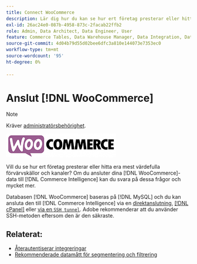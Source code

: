 ```yaml
---
title: Connect WooCommerce
description: Lär dig hur du kan se hur ert företag presterar eller hitta era mest värdefulla förvärvskällor och kanaler.
exl-id: 26ac24e0-087b-4958-873c-2facab22ffb2
role: Admin, Data Architect, Data Engineer, User
feature: Commerce Tables, Data Warehouse Manager, Data Integration, Data Import/Export
source-git-commit: 4d04b79d55d02bee6dfc3a810e144073e7353ec0
workflow-type: tm+mt
source-wordcount: '95'
ht-degree: 0%

---
```


# Anslut [!DNL WooCommerce]

>[!NOTE]
>
>Kräver [administratörsbehörighet](../../../administrator/user-management/user-management.md).

![WooCommerce-logotyp](../../../assets/WooCommerce-Logo.jpg)

Vill du se hur ert företag presterar eller hitta era mest värdefulla förvärvskällor och kanaler? Om du ansluter dina [!DNL WooCommerce]-data till [!DNL Commerce Intelligence] kan du svara på dessa frågor och mycket mer.

Databasen [!DNL WooCommerce] baseras på [!DNL MySQL] och du kan ansluta den till [!DNL Commerce Intelligence] via en [direktanslutning](../integrations/mysql-via-a-direct-connection.md), [[!DNL cPanel]](../integrations/mysql-via-cpanel.md) eller [ via en `SSH tunnel`](../integrations/mysql-via-ssh-tunnel.md). Adobe rekommenderar att du använder SSH-metoden eftersom den är den säkraste.

## Relaterat:

* [Återautentiserar integreringar](https://experienceleague.adobe.com/docs/commerce-knowledge-base/kb/how-to/mbi-reauthenticating-integrations.html)
* [Rekommenderade datamått för segmentering och filtrering](../../../best-practices/segment-filter.md)
